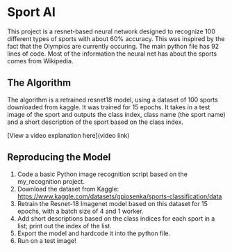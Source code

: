 # Sport AI

This project is a resnet-based neural network designed to recognize 100 different types of sports with about 60% accuracy. This was inspired by the fact that the Olympics are currently occuring. The main python file has 92 lines of code. Most of the information the neural net has about the sports comes from Wikipedia. 

## The Algorithm

The algorithm is a retrained resnet18 model, using a dataset of 100 sports downloaded from kaggle. It was trained for 15 epochs. It takes in a test image of the sport and outputs the class index, class name (the sport name) and a short description of the sport based on the class index.

[View a video explanation here](video link)

## Reproducing the Model
1. Code a basic Python image recognition script based on the my_recognition project.
2. Download the dataset from Kaggle:  https://www.kaggle.com/datasets/gpiosenka/sports-classification/data
3. Retrain the Resnet-18 Imagenet model based on this dataset for 15 epochs, with a batch size of 4 and 1 worker.
4. Add short descriptions based on the class indices for each sport in a list; print out the index of the list.
5. Export the model and hardcode it into the python file.
6. Run on a test image!
